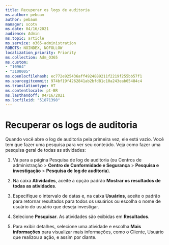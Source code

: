 ```yaml
---
title: Recuperar os logs de auditoria
ms.author: pebuam
author: pebaum
manager: scotv
ms.date: 04/16/2021
audience: Admin
ms.topic: article
ms.service: o365-administration
ROBOTS: NOINDEX, NOFOLLOW
localization_priority: Priority
ms.collection: Adm_O365
ms.custom:
- "10964"
- "3100005"
ms.openlocfilehash: ec772e925436aff4924889211f2219f255bb57f1
ms.sourcegitcommit: 974bf19f4262841ab2bfd81c10a243eab05484c4
ms.translationtype: HT
ms.contentlocale: pt-BR
ms.lasthandoff: 04/16/2021
ms.locfileid: "51871398"
---
```

# <a name="retrieve-the-audit-logs"></a>Recuperar os logs de auditoria

Quando você abre o log de auditoria pela primeira vez, ele está vazio. Você tem que fazer uma pesquisa para ver seu conteúdo. Veja como fazer uma pesquisa geral de todas as atividades:

1. Vá para a página Pesquisa de log de auditoria (ou Centros de administração > **Centro de Conformidade e Segurança** > **Pesquisa e investigação** > **Pesquisa de log de auditoria**).

1. Na caixa **Atividades**, aceite a opção padrão **Mostrar os resultados de todas as atividades**.

1. Especifique o intervalo de datas e, na caixa **Usuários**, aceite o padrão para retornar resultados para todos os usuários ou escolha o nome de usuário do usuário que deseja investigar.

1. Selecione **Pesquisar**. As atividades são exibidas em **Resultados**.

1. Para exibir detalhes, selecione uma atividade e escolha **Mais informações** para visualizar mais informações, como o Cliente, Usuário que realizou a ação, e assim por diante.
